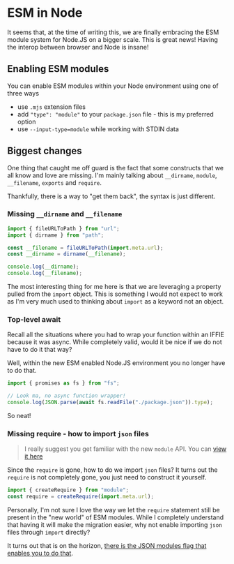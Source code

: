 # ESM in Node

It seems that, at the time of writing this, we are finally embracing the ESM module system for Node.JS on a bigger scale. This is great news! Having the interop between browser and Node is insane!

## Enabling ESM modules

You can enable ESM modules within your Node environment using one of three ways

- use `.mjs` extension files
- add `"type": "module"` to your `package.json` file - this is my preferred option
- use `--input-type=module` while working with STDIN data

## Biggest changes

One thing that caught me off guard is the fact that some constructs that we all know and love are missing.
I'm mainly talking about `__dirname`, `module`, `__filename`, `exports` and `require`.

Thankfully, there is a way to "get them back", the syntax is just different.

### Missing `__dirname` and `__filename`

```js
import { fileURLToPath } from "url";
import { dirname } from "path";

const __filename = fileURLToPath(import.meta.url);
const __dirname = dirname(__filename);

console.log(__dirname);
console.log(__filename);
```

The most interesting thing for me here is that we are leveraging a property pulled from the `import` object.
This is something I would not expect to work as I'm very much used to thinking about `import` as a keyword not an object.

### Top-level await

Recall all the situations where you had to wrap your function within an IFFIE because it was async.
While completely valid, would it be nice if we do not have to do it that way?

Well, within the new ESM enabled Node.JS environment you no longer have to do that.

```js
import { promises as fs } from "fs";

// Look ma, no async function wrapper!
console.log(JSON.parse(await fs.readFile("./package.json")).type);
```

So neat!

### Missing require - how to import `json` files

> I really suggest you get familiar with the new `module` API. You can [view it here](https://nodejs.org/api/module.html#module_module_createrequire_filename)

Since the `require` is gone, how to do we import `json` files?
It turns out the `require` is not completely gone, you just need to construct it yourself.

```js
import { createRequire } from "module";
const require = createRequire(import.meta.url);
```

Personally, I'm not sure I love the way we let the `require` statement still be present in the "new world" of ESM modules. While I completely understand that having it will make the migration easier, why not enable importing `json` files through `import` directly?

It turns out that is on the horizon, [there is the JSON modules flag that enables you to do that](https://nodejs.org/api/esm.html#esm_experimental_json_modules).
